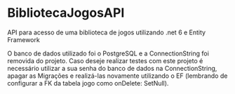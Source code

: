 # BibliotecaJogosAPI
API para acesso de uma biblioteca de jogos utilizando .net 6 e Entity Framework

O banco de dados utilizado foi o PostgreSQL e a ConnectionString foi removida do projeto. Caso deseje realizar testes com este projeto é necessário
utilizar a sua senha do banco de dados na ConnectionString, apagar as Migrações e realizá-las novamente utilizando o EF 
(lembrando de configurar a FK da tabela jogo como onDelete: SetNull).
